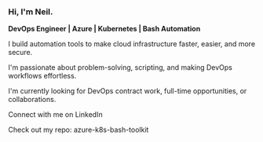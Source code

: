 
### Hi, I'm Neil.

**DevOps Engineer | Azure | Kubernetes | Bash Automation**

I build automation tools to make cloud infrastructure faster, easier, and more secure.  

I'm passionate about problem-solving, scripting, and making DevOps workflows effortless.  

I'm currently looking for DevOps contract work, full-time opportunities, or collaborations.  

Connect with me on <a href="https://www.linkedin.com/in/neilrsimon" style="text-decoration: none;">LinkedIn</a>

Check out my repo: <a href="https://github.com/azure-k8s-bash-toolkit" style="text-decoration: none;">azure-k8s-bash-toolkit</a>


